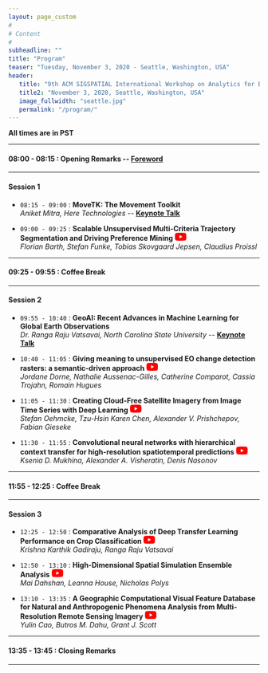 ```yaml
---
layout: page_custom
#
# Content
#
subheadline: ""
title: "Program"
teaser: "Tuesday, November 3, 2020 - Seattle, Washington, USA"
header:
   title: "9th ACM SIGSPATIAL International Workshop on Analytics for Big Geospatial Data (BigSpatial 2020)"
   title2: "November 3, 2020, Seattle, Washington, USA"
   image_fullwidth: "seattle.jpg"
   permalink: "/program/"
---
```


<style type="text/css">
	.confimage:hover {
		opacity: 0.5;
		cursor: pointer; 
	}
</style> 

**All times are in PST**


---------------------------------------

#### 08:00 - 08:15 : Opening Remarks -- [Foreword](docs/frontmatter.pdf)

---------------------------------------

#### Session 1

* `08:15 - 09:00` : **MoveTK: The Movement Toolkit**   
*Aniket Mitra, Here Technologies* -- [**Keynote Talk**](/program/keynotes/#talk1)

* `09:00 - 09:25` : **Scalable Unsupervised Multi-Criteria Trajectory Segmentation and Driving Preference Mining** <a target="_blank"  href="https://youtu.be/b_zBT15eIvw" class="confimage"><img src="../images/youtube_icon.png" style="max-height:16px;"></a>  
*Florian Barth, Stefan Funke, Tobias Skovgaard Jepsen, Claudius Proissl*

---------------------------------------

#### 09:25 - 09:55 : Coffee Break

---------------------------------------

#### Session 2

* `09:55 - 10:40` : **GeoAI: Recent Advances in Machine Learning for Global Earth Observations**    
*Dr. Ranga Raju Vatsavai, North Carolina State University*  -- [**Keynote Talk**](/program/keynotes/#talk2)

* `10:40 - 11:05` : **Giving meaning to unsupervised EO change detection rasters: a semantic-driven approach** <a target="_blank"  href="https://youtu.be/A8JFugW1qjg"  class="confimage"><img src="../images/youtube_icon.png" style="max-height:16px;"></a>  
*Jordane Dorne, Nathalie Aussenac-Gilles, Catherine Comparot, Cassia Trojahn, Romain Hugues*

* `11:05 - 11:30` : **Creating Cloud-Free Satellite Imagery from Image Time Series with Deep Learning** <a target="_blank"  href="https://youtu.be/jlvFIyZSMac" class="confimage"><img src="../images/youtube_icon.png" style="max-height:16px;"></a>  
*Stefan Oehmcke, Tzu-Hsin Karen Chen, Alexander V. Prishchepov, Fabian Gieseke*

* `11:30 - 11:55` : **Convolutional neural networks with hierarchical context transfer for high-resolution spatiotemporal predictions** <a target="_blank"  href="https://youtu.be/QYgPWaCGai8" class="confimage"><img src="../images/youtube_icon.png" style="max-height:16px;"></a>  
*Ksenia D. Mukhina, Alexander A. Visheratin, Denis Nasonov*

---------------------------------------

#### 11:55 - 12:25 : Coffee Break

---------------------------------------

#### Session 3

* `12:25 - 12:50` : **Comparative Analysis of Deep Transfer Learning Performance on Crop Classification**  <a target="_blank"  href="https://youtu.be/5xKoJWhN61Y" class="confimage"><img src="../images/youtube_icon.png" style="max-height:16px;"></a>  
*Krishna Karthik Gadiraju, Ranga Raju Vatsavai*

* `12:50 - 13:10` : **High-Dimensional Spatial Simulation Ensemble Analysis** <a target="_blank"  href="https://youtu.be/_Ndwt1Yc0Dw" class="confimage"><img src="../images/youtube_icon.png" style="max-height:16px;"></a>  
*Mai Dahshan, Leanna House, Nicholas Polys*

* `13:10 - 13:35` : **A Geographic Computational Visual Feature Database for Natural and Anthropogenic Phenomena Analysis from Multi-Resolution Remote Sensing Imagery** <a target="_blank"  href="https://youtu.be/dNcfVzvXgV8" class="confimage"><img src="../images/youtube_icon.png" style="max-height:16px;"></a>  
*Yulin Cao, Butros M. Dahu, Grant J. Scott*

---------------------------------------

#### 13:35 - 13:45 : Closing Remarks

---------------------------------------

<br />
<br />





